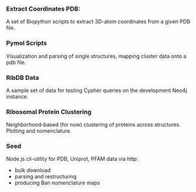 ### Extract Coordinates PDB:

A set of Biopython scripts to extract 3D-atom coordinates from a given PDB file.

### Pymol Scripts

Visualization and parsing of single structures, mapping cluster data onto a pdb file.

### RibDB Data 

A sample set of data for testing Cypher queries on the development Neo4j instance.

### Ribosomal Protein Clustering 

Neighborhood-based (for now) clustering of proteins across structures. Plotting and nomenclature.

### Seed

Node.js cli-utility for PDB, Uniprot, PFAM data via http:
- bulk download 
- parsing and restructuring
- producing Ban nomenclature maps
